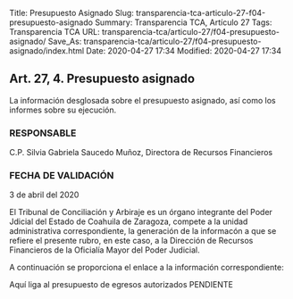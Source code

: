 Title: Presupuesto Asignado
Slug: transparencia-tca-articulo-27-f04-presupuesto-asignado
Summary: Transparencia TCA, Artículo 27
Tags: Transparencia TCA
URL: transparencia-tca/articulo-27/f04-presupuesto-asignado/
Save_As: transparencia-tca/articulo-27/f04-presupuesto-asignado/index.html
Date: 2020-04-27 17:34
Modified: 2020-04-27 17:34


## Art. 27, 4. Presupuesto asignado

La información desglosada sobre el presupuesto asignado, así como los informes sobre su ejecución.


### RESPONSABLE

C.P. Silvia Gabriela Saucedo Muñoz, Directora de Recursos Financieros


### FECHA DE VALIDACIÓN

3 de abril del 2020


El Tribunal de Conciliación y Arbiraje es un órgano integrante del Poder Jdicial del Estado de Coahuila de Zaragoza, compete a la unidad administrativa correspondiente, la generación de la informacón a que se refiere el presente rubro, en este caso, a la Dirección de Recursos Financieros de la Oficialía Mayor del Poder Judicial.

A continuación se proporciona el enlace a la información correspondiente:

Aquí liga al presupuesto de egresos autorizados  PENDIENTE



